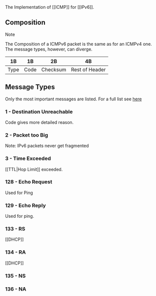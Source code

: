 The Implementation of [[ICMP]] for [[IPv6]].

## Composition

> [!NOTE]
> The Composition of a ICMPv6 packet is the same as for an ICMPv4 one. The message types, however, can diverge.

| 1B | 1B | 2B | 4B |
| ---- | ---- | ---- | ---- |
| Type | Code | Checksum | Rest of Header |

## Message Types
Only the most important messages are listed. For a full list see [here](https://en.wikipedia.org/wiki/ICMPv6#Types)

### 1 - Destination Unreachable
Code gives more detailed reason.

### 2 - Packet too Big
Note: IPv6 packets never get fragmented

### 3 - Time Exceeded
[[TTL|Hop Limit]] exceeded.

### 128 - Echo Request
Used for Ping

### 129 - Echo Reply
Used for ping.

### 133 - RS
[[DHCP]]

### 134 - RA
[[DHCP]]

### 135 - NS

### 136 - NA
